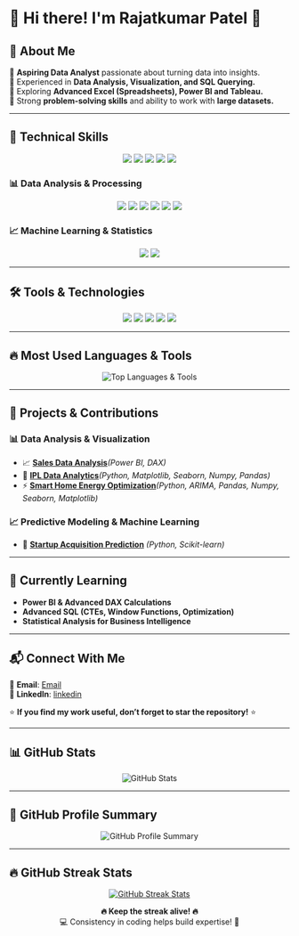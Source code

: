 # 👋 Hi there! I'm Rajatkumar Patel 🚀  

## 📌 About Me  
🔹 **Aspiring Data Analyst** passionate about turning data into insights.  
🔹 Experienced in **Data Analysis, Visualization, and SQL Querying.**  
🔹 Exploring **Advanced Excel (Spreadsheets), Power BI and Tableau.**  
🔹 Strong **problem-solving skills** and ability to work with **large datasets.**  

---
## 🚀 Technical Skills  

<p align="center">
  <img src="https://img.shields.io/badge/Python-3670A0?style=for-the-badge&logo=python&logoColor=white" />
  <img src="https://img.shields.io/badge/SQL-4479A1?style=for-the-badge&logo=postgresql&logoColor=white" />
  <img src="https://img.shields.io/badge/Power%20BI-F2C811?style=for-the-badge&logo=power-bi&logoColor=black" />
  <img src="https://img.shields.io/badge/Tableau-E97627?style=for-the-badge&logo=tableau&logoColor=white" />
  <img src="https://img.shields.io/badge/Excel-217346?style=for-the-badge&logo=microsoft-excel&logoColor=white" />
</p>

### 📊 **Data Analysis & Processing**  
<p align="center">
  <img src="https://img.shields.io/badge/Pandas-150458?style=for-the-badge&logo=pandas&logoColor=white" />
  <img src="https://img.shields.io/badge/NumPy-013243?style=for-the-badge&logo=numpy&logoColor=white" />
  <img src="https://img.shields.io/badge/Matplotlib-11557C?style=for-the-badge&logo=matplotlib&logoColor=white" />
  <img src="https://img.shields.io/badge/Seaborn-008080?style=for-the-badge&logoColor=white" />
  <img src="https://img.shields.io/badge/ETL%20&%20Data%20Cleaning-FF6F00?style=for-the-badge&logo=data&logoColor=white" />
  <img src="https://img.shields.io/badge/Google%20Sheets%20Automation-34A853?style=for-the-badge&logo=google-sheets&logoColor=white" />
</p>

### 📈 **Machine Learning & Statistics**  
<p align="center">
  <img src="https://img.shields.io/badge/Scikit--Learn-F7931E?style=for-the-badge&logo=scikit-learn&logoColor=white" />
  <img src="https://img.shields.io/badge/Regression%20Models-FF6F00?style=for-the-badge&logo=ml&logoColor=white" />
</p>

---

## 🛠 Tools & Technologies  

<p align="center">
  <img src="https://img.shields.io/badge/Jupyter-F37626?style=for-the-badge&logo=jupyter&logoColor=white" />
  <img src="https://img.shields.io/badge/VS%20Code-007ACC?style=for-the-badge&logo=visual-studio-code&logoColor=white" />
  <img src="https://img.shields.io/badge/Git-F05032?style=for-the-badge&logo=git&logoColor=white" />
  <img src="https://img.shields.io/badge/GitHub-181717?style=for-the-badge&logo=github&logoColor=white" />
  <img src="https://img.shields.io/badge/APIs-02569B?style=for-the-badge&logo=json&logoColor=white" />
</p>

---

## 🔥 Most Used Languages & Tools  

<p align="center">
  <img src="https://github-readme-stats.vercel.app/api/top-langs/?username=rajatp3066&langs_count=8&layout=compact&theme=radical" alt="Top Languages & Tools" />
</p>

---


## 🚀 **Projects & Contributions**  

### 📊 **Data Analysis & Visualization**  
- 📈 [**Sales Data Analysis**](https://github.com/rajatp3066/Sales-Data-Analysis-Dashboard)_(Power BI, DAX)_  
- 🏏 [**IPL Data Analytics**](https://github.com/rajatp3066/EDA-for-IPL-Dataset)_(Python, Matplotlib, Seaborn, Numpy, Pandas)_  
- ⚡ [**Smart Home Energy Optimization**](https://github.com/rajatp3066/smart-home-energy-optimization)_(Python, ARIMA, Pandas, Numpy, Seaborn, Matplotlib)_  

### 📈 **Predictive Modeling & Machine Learning**  
- 🚀 [**Startup Acquisition Prediction**](https://github.com/rajatp3066/Predictive-Analysis-of-Startup-Acquisition-Status) _(Python, Scikit-learn)_    

---

## 🌱 **Currently Learning**  
- **Power BI & Advanced DAX Calculations**  
- **Advanced SQL (CTEs, Window Functions, Optimization)**  
- **Statistical Analysis for Business Intelligence**  

---

## 📬 **Connect With Me**  
📧 **Email**: [Email](mailto:rajatk.patel@yahoo.com)  
💼 **LinkedIn**: [linkedin](https://linkedin.com/in/rp17)  

⭐ **If you find my work useful, don’t forget to star the repository!** ⭐  


---
## 📊 **GitHub Stats**  
<p align="center">
  <img src="https://github-readme-stats.vercel.app/api?username=rajatp3066&show_icons=true&theme=radical" alt="GitHub Stats" />
</p>


---
## 📌 GitHub Profile Summary  

<p align="center">
  <img src="https://github-profile-summary-cards.vercel.app/api/cards/profile-details?username=rajatp3066&theme=radical" alt="GitHub Profile Summary" />
</p>

---
## 🔥 GitHub Streak Stats  

<p align="center">
  <a href="https://git.io/streak-stats">
    <img src="https://github-readme-streak-stats.herokuapp.com/?user=rajatp3066&theme=radical&date_format=M%20j%5B%2C%20Y%5D" alt="GitHub Streak Stats" />
  </a>
</p>

<p align="center">
  <b>🔥 Keep the streak alive! 🔥</b><br>
  💻 Consistency in coding helps build expertise! 🚀
</p>


